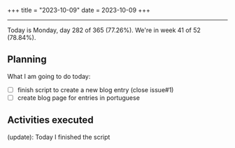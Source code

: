+++
title = "2023-10-09"
date = 2023-10-09
+++

---

Today is Monday, day 282 of 365 (77.26%). We're in week 41 of 52 (78.84%). 

## Planning

What I am going to do today: 

- [ ] finish script to create a new blog entry (close issue#1)
- [ ] create blog page for entries in portuguese

## Activities executed

(update): Today I finished the script